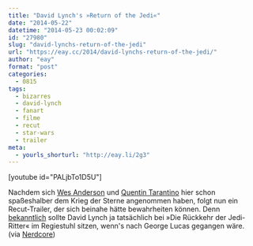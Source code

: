 ```yaml
---
title: "David Lynch's »Return of the Jedi«"
date: "2014-05-22"
datetime: "2014-05-23 00:02:09"
id: "27980"
slug: "david-lynchs-return-of-the-jedi"
url: "https://eay.cc/2014/david-lynchs-return-of-the-jedi/"
author: "eay"
format: "post"
categories:
  - 0815
tags:
  - bizarres
  - david-lynch
  - fanart
  - filme
  - recut
  - star-wars
  - trailer
meta:
  - yourls_shorturl: "http://eay.li/2g3"
---
```


\[youtube id="PALjbTo1D5U"\]

Nachdem sich [Wes Anderson](//eay.cc/2012/wes-andersons-star-wars/) und [Quentin Tarantino](//eay.cc/2014/quentin-tarantinos-star-wars/) hier schon spaßeshalber dem Krieg der Sterne angenommen haben, folgt nun ein Recut-Trailer, der sich beinahe hätte bewahrheiten können. Denn [bekanntlich](//eay.cc/2009/david-lynch-sollte-die-ruckkehr-der-jedi-ritter-drehen/) sollte David Lynch ja tatsächlich bei »Die Rückkehr der Jedi-Ritter« im Regiestuhl sitzen, wenn's nach George Lucas gegangen wäre. (via [Nerdcore](http://www.crackajack.de/2014/05/20/david-lynchs-return-of-the-jedi/))
